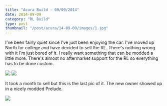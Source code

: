 ```yaml
---
title: "Acura Build - 09/09/2014"
date: 2014-09-09
category: "RL Build"
type: post
thumbnail: "/post/acura/14-09-09/images/1.jpg"
---
```


I've been fairly quiet since I've just been enjoying the car. I've moved up North for college and have decided to sell the RL. There's nothing wrong with it I'm just bored of it. I really want something that can be modded a little more. There's almost no aftermarket support for the RL so everything has to be done custom.

![](images/1.jpg)
![](images/2.jpg)

It took a month to sell but this is the last pic of it. The new owner showed up in a nicely modded Prelude.

![](images/3.jpg)
